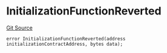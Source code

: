 # InitializationFunctionReverted
[Git Source](https://github.com/thrackle-io/tron/blob/3811b4273256819e871165284a320ac92fbb3641/src/client/token/handler/diamond/HandlerDiamondLib.sol)


```solidity
error InitializationFunctionReverted(address initializationContractAddress, bytes data);
```

